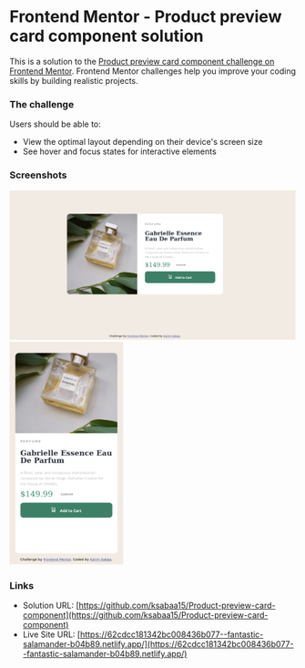 # Frontend Mentor - Product preview card component solution

This is a solution to the [Product preview card component challenge on Frontend Mentor](https://www.frontendmentor.io/challenges/product-preview-card-component-GO7UmttRfa). Frontend Mentor challenges help you improve your coding skills by building realistic projects. 

### The challenge

Users should be able to:

- View the optimal layout depending on their device's screen size
- See hover and focus states for interactive elements

### Screenshots

<img src="./screenshots/Screenshot%202022-07-12%20at%2020-52-53%20Frontend%20Mentor%20Product%20preview%20card%20component.png" alt="Desktop View Screenshot"/>
<img src="./screenshots/Screenshot 2022-07-12 at 21-27-06 Frontend Mentor Product preview card component.png" alt="Mobile View Screenshot" width="200px"/>

### Links

- Solution URL: [https://github.com/ksabaa15/Product-preview-card-component](https://github.com/ksabaa15/Product-preview-card-component)
- Live Site URL: [https://62cdcc181342bc008436b077--fantastic-salamander-b04b89.netlify.app/](https://62cdcc181342bc008436b077--fantastic-salamander-b04b89.netlify.app/)
